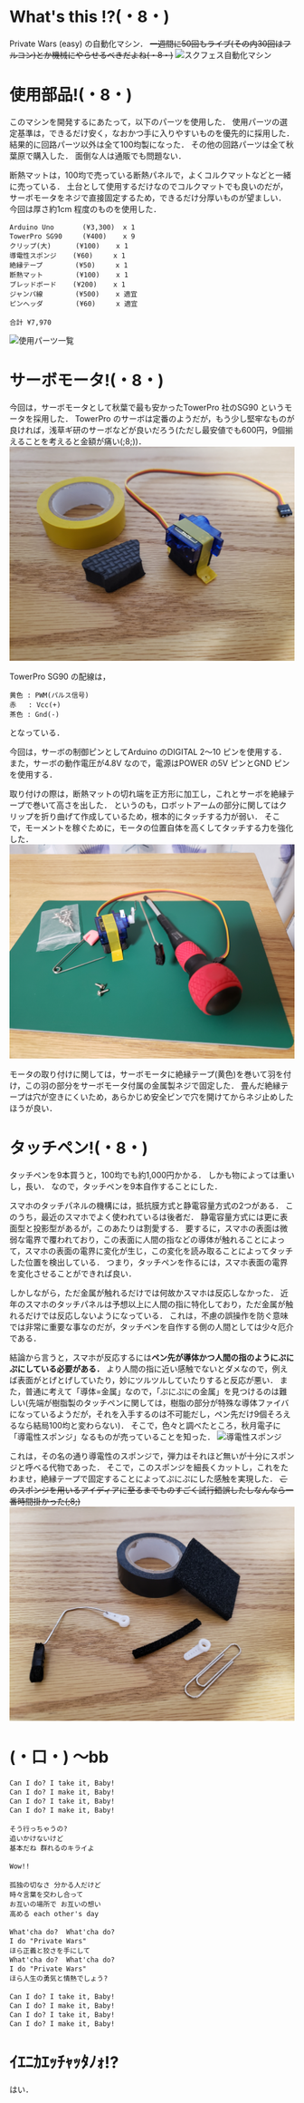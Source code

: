# What's this !?(・8・)
Private Wars (easy) の自動化マシン．
<del>一週間に50回もライブ(その内30回はフルコン)とか機械にやらせるべきだよね(・8・)</del>
![スクフェス自動化マシン](https://raw.githubusercontent.com/Ailes-Grises/Arduino/img/love_live!/machine.jpg "スクフェス自動化マシン")

# 使用部品!(・8・)
このマシンを開発するにあたって，以下のパーツを使用した．
使用パーツの選定基準は，できるだけ安く，なおかつ手に入りやすいものを優先的に採用した．
結果的に回路パーツ以外は全て100均製になった．
その他の回路パーツは全て秋葉原で購入した．
面倒な人は通販でも問題ない．

断熱マットは，100均で売っている断熱パネルで，よくコルクマットなどと一緒に売っている．
土台として使用するだけなのでコルクマットでも良いのだが，サーボモータをネジで直接固定するため，できるだけ分厚いものが望ましい．
今回は厚さ約1cm 程度のものを使用した．

```
Arduino Uno       (¥3,300)  x 1
TowerPro SG90     (¥400)    x 9
クリップ(大)      (¥100)    x 1
導電性スポンジ    (¥60)     x 1
絶縁テープ        (¥50)     x 1
断熱マット        (¥100)    x 1
ブレッドボード    (¥200)    x 1
ジャンパ線        (¥500)    x 適宜
ピンヘッダ        (¥60)     x 適宜

合計 ¥7,970
```
![使用パーツ一覧](https://raw.githubusercontent.com/Ailes-Grises/Arduino/img/love_live!/zentai.jpg "使用パーツ一覧")

# サーボモータ!(・8・)
今回は，サーボモータとして秋葉で最も安かったTowerPro 社のSG90 というモータを採用した．
TowerPro のサーボは定番のようだが，もう少し堅牢なものが良ければ，浅草ギ研のサーボなどが良いだろう(ただし最安値でも600円，9個揃えることを考えると金額が痛い(;8;))．
![TowerPro SG90](https://raw.githubusercontent.com/Ailes-Grises/Arduino/img/love_live!/servo_1.jpg "TowerPro SG90")

TowerPro SG90 の配線は，
```
黄色 : PWM(パルス信号)
赤   : Vcc(+)
茶色 : Gnd(-)
```
となっている．

今回は，サーボの制御ピンとしてArduino のDIGITAL 2〜10 ピンを使用する．
また，サーボの動作電圧が4.8V なので，電源はPOWER の5V ピンとGND ピンを使用する．

取り付けの際は，断熱マットの切れ端を正方形に加工し，これとサーボを絶縁テープで巻いて高さを出した．
というのも，ロボットアームの部分に関してはクリップを折り曲げて作成しているため，根本的にタッチする力が弱い．
そこで，モーメントを稼ぐために，モータの位置自体を高くしてタッチする力を強化した．
![サーボの加工](https://raw.githubusercontent.com/Ailes-Grises/Arduino/img/love_live!/servo_2.jpg "サーボの加工")

モータの取り付けに関しては，サーボモータに絶縁テープ(黄色)を巻いて羽を付け，この羽の部分をサーボモータ付属の金属製ネジで固定した．
畳んだ絶縁テープは穴が空きにくいため，あらかじめ安全ピンで穴を開けてからネジ止めしたほうが良い．

# タッチペン!(・8・)
タッチペンを9本買うと，100均でも約1,000円かかる．
しかも物によっては重いし，長い．
なので，タッチペンを9本自作することにした．

スマホのタッチパネルの機構には，抵抗膜方式と静電容量方式の2つがある．
このうち，最近のスマホでよく使われているは後者だ．
静電容量方式には更に表面型と投影型があるが，このあたりは割愛する．
要するに，スマホの表面は微弱な電界で覆われており，この表面に人間の指などの導体が触れることによって，スマホの表面の電界に変化が生じ，この変化を読み取ることによってタッチした位置を検出している．
つまり，タッチペンを作るには，スマホ表面の電界を変化させることができれば良い．

しかしながら，ただ金属が触れるだけでは何故かスマホは反応しなかった．
近年のスマホのタッチパネルは予想以上に人間の指に特化しており，ただ金属が触れるだけでは反応しないようになっている．
これは，不慮の誤操作を防ぐ意味では非常に重要な事なのだが，タッチペンを自作する側の人間としては少々厄介である．

結論から言うと，スマホが反応するには**ペン先が導体かつ人間の指のようにぷにぷにしている必要がある．**
より人間の指に近い感触でないとダメなので，例えば表面がとげとげしていたり，妙にツルツルしていたりすると反応が悪い．
また，普通に考えて「導体=金属」なので，「ぷにぷにの金属」を見つけるのは難しい(先端が樹脂製のタッチペンに関しては，樹脂の部分が特殊な導体ファイバになっているようだが，それを入手するのは不可能だし，ペン先だけ9個そろえるなら結局100均と変わらない)．
そこで，色々と調べたところ，秋月電子に「導電性スポンジ」なるものが売っていることを知った．
![導電性スポンジ](https://raw.githubusercontent.com/Ailes-Grises/Arduino/img/love_live!/sponge.jpg "導電性スポンジ")

これは，その名の通り導電性のスポンジで，弾力はそれほど無いが十分にスポンジと呼べる代物であった．
そこで，このスポンジを細長くカットし，これをたわませ，絶縁テープで固定することによってぷにぷにした感触を実現した．
<del>このスポンジを用いるアイディアに至るまでものすごく試行錯誤したしなんなら一番時間掛かった(;8;)</del>
![アームの作成](https://raw.githubusercontent.com/Ailes-Grises/Arduino/img/love_live!/arm_1.jpg "アームの作成")

# (・口・) 〜bb
```
Can I do? I take it, Baby!
Can I do? I make it, Baby!
Can I do? I take it, Baby!
Can I do? I make it, Baby!

そう行っちゃうの?
追いかけないけど
基本だね 群れるのキライよ

Wow!!

孤独の切なさ 分かる人だけど
時々言葉を交わし合って
お互いの場所で お互いの想い
高める each other's day

What'cha do?  What'cha do?
I do "Private Wars"
ほら正義と狡さを手にして
What'cha do?  What'cha do?
I do "Private Wars"
ほら人生の勇気と情熱でしょう?

Can I do? I take it, Baby!
Can I do? I make it, Baby!
Can I do? I take it, Baby!
Can I do? I make it, Baby!
```

# ｲｴﾆｶｴｯﾁｬｯﾀﾉｫ!?
はい．

